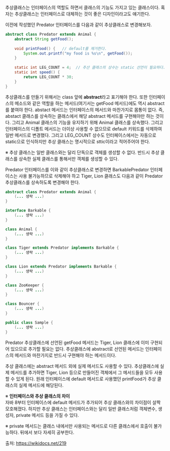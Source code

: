 추상클래스는 인터페이스의 역할도 하면서 클래스의 기능도 가지고 있는 클래스이다.
혹자는 추상클래스는 인터페이스로 대체하는 것이 좋은 디자인이라고도 얘기한다.

이전에 작성했던 Predator 인터페이스를 다음과 같이 추상클래스로 변경해보자.
```java
abstract class Predator extends Animal {
    abstract String getFood();
    
    void printFood() {   // default를 제거한다.
        System.out.printf("my food is %s\n", getFood());
    }
    
    static int LEG_COUNT = 4;  // 추산 클래스의 상수는 static 선언이 필요하다.
    static int speed() {
        return LEG_COUNT * 30;
    }
}
```

추상클래스를 만들기 위해서는 class 앞에 **abstract**라고 표기해야 한다.
또한 인터페이스의 메소드와 같은 역할을 하는 메서드(여기서는 getFood 메서드)에도 역시 abstract를 붙여야 한다.
abstact 메서드는 인터페이스의 메서드와 마찬가지로 몸통이 없다.
즉, abstact 클래스를 상속하는 클래스에서 해당 abstract 메서드를 구현해야만 하는 것이다.
그리고 Animal 클래스의 기능을 유지하기 위해 Animal 클래스를 상속했다.
그리고 인터페이스의 디폴트 메서드는 더이상 사용할 수 없으므로 default 키워드를 삭제하여 일반 메서드로 변경했다.
그리고 LEG_COUNT 상수도 인터페이스에서는 자동으로 static으로 인식하지만 추상 클래스는 명시적으로 sttic이라고 적어주어야 한다.

※ 추상 클래스는 일반 클래스와는 달리 단독으로 객체를 생성할 수 없다. 반드시 추상 클래스를 상속한 실제 클래스를 통해서만 객체를 생성할 수 있다.

Predator 인터페이스를 이와 같이 추상클래스로 변경하면 BarkablePredator 인터페이스는 사용 불가능하므로 삭제해야 하고
Tiger, Lion 클래스도 다음과 같이 Predator 추상클래스를 상속하도록 변경해야 한다.
```java
abstract class Predator extends Animal {
    (... 생략 ...)
}

interface Barkable {
    (... 생략 ...)
}

class Animal {
    (... 생략 ...)
}

class Tiger extends Predator implements Barkable {
    (... 생략 ...)
}

class Lion extends Predator implements Barkable {
    (... 생략 ...)
}

class ZooKeeper {
    (... 생략 ...)
}

class Bouncer {
    (... 생략 ...)
}

public class Sample {
    (... 생략 ...)
}
```
Predator 추상클래스에 선언된 getFood 메서드는 Tiger, Lion 클래스에 이미 구현되어 있으므로 추가할 필요는 없다.
추상클래스에 abstract로 선언된 메서드는 인터페이스의 메서드와 마찬가지로 반드시 구현해야 하는 메서드이다.

추상 클래스에는 abstract 메서드 외에 실제 메서드도 사용할 수 있다.
추상클래스에 실제 메서드를 추가하면 Tiger, Lion 등으로 만들어진 객체에서 그 메서드들을 모두 사용할 수 있게 된다.
원래 인터페이스에 default 메서드로 사용했던 printFood가 추상 클래스의 실제 메서드에 해당된다.

※ **인터페이스와 추상 클래스의 차이**   
자바 8부터 인터페이스에 default 메서드가 추가되어 추상 클래스와의 차이점이 살짝 모호해졌다.
하지만 추상 클래스는 인터페이스와는 달리 일반 클래스처럼 객체변수, 생성자, private 메서드 등을 가질 수 있다.

※ private 메서드는 클래스 내에서만 사용되는 메서드로 다른 클래스에서 호출이 불가능하다. 뒤에서 보다 자세히 공부한다.

출처: https://wikidocs.net/219
